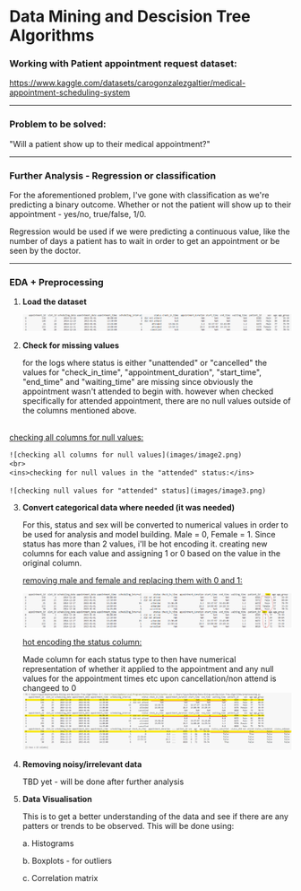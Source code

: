 # Data Mining and Descision Tree Algorithms
### Working with Patient appointment request dataset:

https://www.kaggle.com/datasets/carogonzalezgaltier/medical-appointment-scheduling-system

---
### Problem to be solved:

"Will a patient show up to their medical appointment?"

---
### Further Analysis - Regression or classification
For the aforementioned problem, I've gone with classification as we're predicting a binary outcome. Whether or not the patient will show up to their appointment - yes/no, true/false, 1/0.

Regression would be used if we were predicting a continuous value, like the number of days a patient has to wait in order to get an appointment or be seen by the doctor.

---
### EDA + Preprocessing
1. __Load the dataset__

    ![](images/image1.png)

2. __Check for missing values__

    for the logs where status is either "unattended" or "cancelled" the values for "check_in_time", "appointment_duration", "start_time", "end_time" and "waiting_time" are missing since obviously the appointment wasn't attended to begin with. however when checked specifically for attended appointment, there are no null values outside of the columns mentioned above.
<br>
    <ins>checking all columns for null values:</ins>

    ![checking all columns for null values](images/image2.png)
    <br>
    <ins>checking for null values in the "attended" status:</ins>

    ![checking null values for "attended" status](images/image3.png)

3. __Convert categorical data where needed (it was needed)__
    
    For this, status and sex will be converted to numerical values in order to be used for analysis and model building. Male = 0, Female = 1. Since status has more than 2 values, i'll be hot encoding it. creating new columns for each value and assigning 1 or 0 based on the value in the original column.

    <ins> removing male and female and replacing them with 0 and 1:</ins>

    ![replacing male and female with 0 and 1](images/image4.png)

    <ins> hot encoding the status column:</ins>

    Made column for each status type to then have numerical representation of whether it applied to the appointment and any null values for the appointment times etc upon cancellation/non attend is changeed to 0
    ![hot encoding the status column](images/image5.png)
    
4. __Removing noisy/irrelevant data__

    TBD yet - will be done after further analysis
5. __Data Visualisation__

    This is to get a better understanding of the data and see if there are any patters or trends to be observed. This will be done using: 

    a. Histograms

    b. Boxplots - for outliers

    c. Correlation matrix